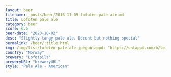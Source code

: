 ```yaml
---
layout: beer
filename: _posts/beer/2016-11-09-lofoten-pale-ale.md
title: Lofoten pale ale
category: beer
score: 6.5
beer-date: "2023-10-02"
desc: "Slightly tangy pale ale. Decent but nothing special"
permalink: /beer/:title.html
img: /img/list/lofoten-pale-ale.jpeguntappd: "https://untappd.com/b/lofotpils-lofoten-pale-ale/1422399"
country: "Norway"
brewery: "Lofotpils"
breweryURL: "breweryURL"
style: "Pale Ale - American"
---
```

